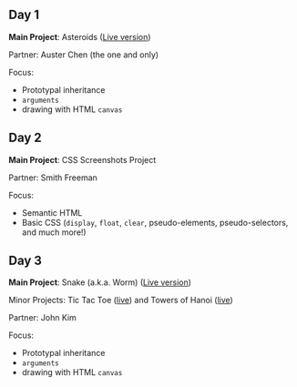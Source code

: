 Day 1
---
**Main Project**: Asteroids ([Live version](http://davidrunger.github.io/asteroids/index.html))

Partner: Auster Chen (the one and only)

Focus:

* Prototypal inheritance
* `arguments`
* drawing with HTML `canvas`

Day 2
---
**Main Project**: CSS Screenshots Project

Partner: Smith Freeman

Focus:

* Semantic HTML
* Basic CSS (`display`, `float`, `clear`, pseudo-elements, pseudo-selectors, and much more!)

Day 3
---
**Main Project**: Snake (a.k.a. Worm) ([Live version](http://davidrunger.github.io/asteroids/))

Minor Projects: Tic Tac Toe ([live](http://davidrunger.github.io/tic-tac-toe/)) and Towers of Hanoi ([live](http://davidrunger.github.io/towers-of-hanoi/))

Partner: John Kim

Focus:

* Prototypal inheritance
* `arguments`
* drawing with HTML `canvas`